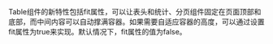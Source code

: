 Table组件的新特性包括fit属性，可以让表头和统计、分页组件固定在页面顶部和底部，而中间内容可以自动撑满容器。如果需要自适应容器的高度，可以通过设置fit属性为true来实现。默认情况下，fit属性的值为false。
